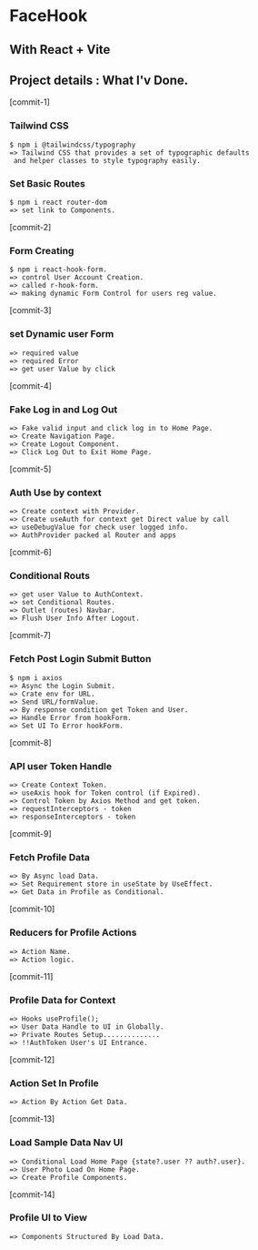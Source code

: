 # FaceHook

## With React + Vite

## Project details : What I'v Done.

[commit-1]

### Tailwind CSS

    $ npm i @tailwindcss/typography
    => Tailwind CSS that provides a set of typographic defaults
     and helper classes to style typography easily.

### Set Basic Routes

    $ npm i react router-dom
    => set link to Components.

[commit-2]

### Form Creating

    $ npm i react-hook-form.
    => control User Account Creation.
    => called r-hook-form.
    => making dynamic Form Control for users reg value.

[commit-3]

### set Dynamic user Form

    => required value
    => required Error
    => get user Value by click

[commit-4]

### Fake Log in and Log Out

    => Fake valid input and click log in to Home Page.
    => Create Navigation Page.
    => Create Logout Component.
    => Click Log Out to Exit Home Page.

[commit-5]

### Auth Use by context

    => Create context with Provider.
    => Create useAuth for context get Direct value by call
    => useDebugValue for check user logged info.
    => AuthProvider packed al Router and apps

[commit-6]

### Conditional Routs

    => get user Value to AuthContext.
    => set Conditional Routes.
    => Outlet (routes) Navbar.
    => Flush User Info After Logout.

[commit-7]

### Fetch Post Login Submit Button

    $ npm i axios
    => Async the Login Submit.
    => Crate env for URL.
    => Send URL/formValue.
    => By response condition get Token and User.
    => Handle Error from hookForm.
    => Set UI To Error hookForm.

[commit-8]

### API user Token Handle

    => Create Context Token.
    => useAxis hook for Token control (if Expired).
    => Control Token by Axios Method and get token.
    => requestInterceptors - token
    => responseInterceptors - token

[commit-9]

### Fetch Profile Data

    => By Async load Data.
    => Set Requirement store in useState by UseEffect.
    => Get Data in Profile as Conditional.

[commit-10]

### Reducers for Profile Actions

    => Action Name.
    => Action logic.

[commit-11]

### Profile Data for Context

    => Hooks useProfile();
    => User Data Handle to UI in Globally.
    => Private Routes Setup..............
    => !!AuthToken User's UI Entrance.

[commit-12]

### Action Set In Profile

    => Action By Action Get Data.

[commit-13]

### Load Sample Data Nav UI

    => Conditional Load Home Page {state?.user ?? auth?.user}.
    => User Photo Load On Home Page.
    => Create Profile Components.

[commit-14]

### Profile UI to View
    
    => Components Structured By Load Data.
    
